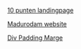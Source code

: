 
[10 punten landingpage](http://30859.hosts1.ma-cloud.nl/F1M2Ontwerp/10-punten/goedeLandingpage.html)

[Madurodam website](http://30859.hosts1.ma-cloud.nl/F1M2Ontwerp/museum-website/madurodam.html)

[Div Padding Marge](http://30859.hosts1.ma-cloud.nl/F1M2Ontwerp/div-padding-marge/index.html)